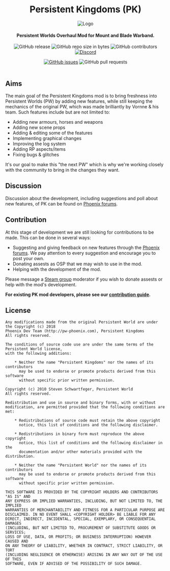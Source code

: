 <div align="center">

# Persistent Kingdoms (PK)
![Logo](http://media.moddb.com/images/articles/1/250/249910/auto/Asset_20.png)
#### Persistent Worlds Overhaul Mod for Mount and Blade Warband.

![GitHub release](https://img.shields.io/github/release/SmartPhoenix/Persistent-Kingdoms.svg?style=flat-square)
![GitHub repo size in bytes](https://img.shields.io/github/repo-size/SmartPhoenix/Persistent-Kingdoms.svg?style=flat-square)
![GitHub contributors](https://img.shields.io/github/contributors/SmartPhoenix/Persistent-Kingdoms.svg?style=flat-square)
[![Discord](https://img.shields.io/discord/450652484634148875.svg?style=flat-square)](https://discord.gg/jwM54DB)

[![GitHub issues](https://img.shields.io/github/issues/SmartPhoenix/Persistent-Kingdoms.svg?style=flat-square)](https://github.com/SmartPhoenix/Persistent-Kingdoms/issues)
![GitHub pull requests](https://img.shields.io/github/issues-pr-raw/SmartPhoenix/Persistent-Kingdoms.svg?style=flat-square)
<br><br>
</div>

## Aims
The main goal of the Persistent Kingdoms mod is to bring freshness into Persistent Worlds (PW) by adding new features, while still keeping the mechanics of the original PW, which was made brilliantly by Vornne & his team. Such features include but are not limited to:

- Adding new armours, horses and weapons
- Adding new scene props
- Adding & editing some of the features
- Implementing graphical changes
- Improving the log system
- Adding RP aspects/items
- Fixing bugs & glitches

It's our goal to make this "the next PW" which is why we're working closely with the community to bring in the changes they want.

## Discussion
Discussion about the development, including suggestions and poll about new features, of PK can be found on [Phoenix forums](http://pw-phoenix.com/forum/index.php?/forum/173-mb-warband-persistent-kingdoms-development/).

## Contribution
At this stage of development we are still looking for contributions to be made. This can be done in several ways:
- Suggesting and giving feedback on new features through the [Phoenix forums](http://pw-phoenix.com/forum/index.php?/forum/173-mb-warband-persistent-kingdoms-development/). We pay attention to every suggestion and encourage you to post your own.
- Donating assests as OSP that we may wish to use in the mod.
- Helping with the development of the mod.

Please message a [Steam group](https://steamcommunity.com/groups/persistent-kingdoms) moderator if you wish to donate assests or help with the mod's development.

**For existing PK mod developers, please see our [contribution guide](https://github.com/SmartPhoenix/Persistent-Kingdoms/wiki/How-to-contribute%3F).**

## License
```
Any modifications made from the original Persistent World are under the Copyright (c) 2018
Phoenix Dev Team (http://pw-phoenix.com), Persistent Kingdoms
All rights reserved.

The conditions of source code use are under the same terms of the Persistent World license,
with the following additions:

    * Neither the name "Persistent Kingdoms" nor the names of its contributors
      may be used to endorse or promote products derived from this software
      without specific prior written permission.

Copyright (c) 2010 Steven Schwartfeger, Persistent World
All rights reserved.

Redistribution and use in source and binary forms, with or without
modification, are permitted provided that the following conditions are met:

    * Redistributions of source code must retain the above copyright
      notice, this list of conditions and the following disclaimer.

    * Redistributions in binary form must reproduce the above copyright
      notice, this list of conditions and the following disclaimer in the
      documentation and/or other materials provided with the distribution.

    * Neither the name "Persistent World" nor the names of its contributors
      may be used to endorse or promote products derived from this software
      without specific prior written permission.

THIS SOFTWARE IS PROVIDED BY THE COPYRIGHT HOLDERS AND CONTRIBUTORS "AS IS" AND
ANY EXPRESS OR IMPLIED WARRANTIES, INCLUDING, BUT NOT LIMITED TO, THE IMPLIED
WARRANTIES OF MERCHANTABILITY AND FITNESS FOR A PARTICULAR PURPOSE ARE
DISCLAIMED. IN NO EVENT SHALL <COPYRIGHT HOLDER> BE LIABLE FOR ANY
DIRECT, INDIRECT, INCIDENTAL, SPECIAL, EXEMPLARY, OR CONSEQUENTIAL DAMAGES
(INCLUDING, BUT NOT LIMITED TO, PROCUREMENT OF SUBSTITUTE GOODS OR SERVICES;
LOSS OF USE, DATA, OR PROFITS; OR BUSINESS INTERRUPTION) HOWEVER CAUSED AND
ON ANY THEORY OF LIABILITY, WHETHER IN CONTRACT, STRICT LIABILITY, OR TORT
(INCLUDING NEGLIGENCE OR OTHERWISE) ARISING IN ANY WAY OUT OF THE USE OF THIS
SOFTWARE, EVEN IF ADVISED OF THE POSSIBILITY OF SUCH DAMAGE.
```

